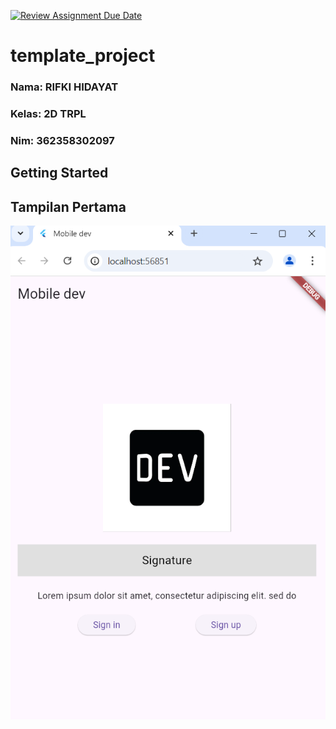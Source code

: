 [![Review Assignment Due Date](https://classroom.github.com/assets/deadline-readme-button-22041afd0340ce965d47ae6ef1cefeee28c7c493a6346c4f15d667ab976d596c.svg)](https://classroom.github.com/a/eSYf9ZVB)
# template_project

### Nama: RIFKI HIDAYAT
### Kelas: 2D TRPL
### Nim: 362358302097

## Getting Started

## Tampilan Pertama

![Screenshot Uas](assets/images/01.png)